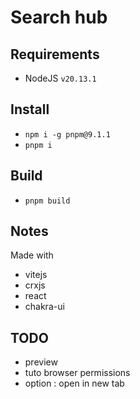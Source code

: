 # Search hub

## Requirements
- NodeJS `v20.13.1`

## Install
- `npm i -g pnpm@9.1.1`
- `pnpm i`

## Build
- `pnpm build`

## Notes
Made with
- vitejs
- crxjs
- react
- chakra-ui

## TODO
- preview
- tuto browser permissions
- option : open in new tab

